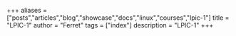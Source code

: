 +++
aliases = ["posts","articles","blog","showcase","docs","linux","courses","lpic-1"]
title = "LPIC-1"
author = "Ferret"
tags = ["index"]
description = "LPIC-1"
+++